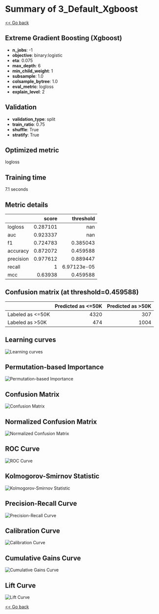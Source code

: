 # Summary of 3_Default_Xgboost

[<< Go back](../README.md)


## Extreme Gradient Boosting (Xgboost)
- **n_jobs**: -1
- **objective**: binary:logistic
- **eta**: 0.075
- **max_depth**: 6
- **min_child_weight**: 1
- **subsample**: 1.0
- **colsample_bytree**: 1.0
- **eval_metric**: logloss
- **explain_level**: 2

## Validation
 - **validation_type**: split
 - **train_ratio**: 0.75
 - **shuffle**: True
 - **stratify**: True

## Optimized metric
logloss

## Training time

7.1 seconds

## Metric details
|           |    score |     threshold |
|:----------|---------:|--------------:|
| logloss   | 0.287101 | nan           |
| auc       | 0.923337 | nan           |
| f1        | 0.724783 |   0.385043    |
| accuracy  | 0.872072 |   0.459588    |
| precision | 0.977612 |   0.889447    |
| recall    | 1        |   6.97123e-05 |
| mcc       | 0.63938  |   0.459588    |


## Confusion matrix (at threshold=0.459588)
|                  |   Predicted as <=50K |   Predicted as >50K |
|:-----------------|---------------------:|--------------------:|
| Labeled as <=50K |                 4320 |                 307 |
| Labeled as >50K  |                  474 |                1004 |

## Learning curves
![Learning curves](learning_curves.png)

## Permutation-based Importance
![Permutation-based Importance](permutation_importance.png)
## Confusion Matrix

![Confusion Matrix](confusion_matrix.png)


## Normalized Confusion Matrix

![Normalized Confusion Matrix](confusion_matrix_normalized.png)


## ROC Curve

![ROC Curve](roc_curve.png)


## Kolmogorov-Smirnov Statistic

![Kolmogorov-Smirnov Statistic](ks_statistic.png)


## Precision-Recall Curve

![Precision-Recall Curve](precision_recall_curve.png)


## Calibration Curve

![Calibration Curve](calibration_curve_curve.png)


## Cumulative Gains Curve

![Cumulative Gains Curve](cumulative_gains_curve.png)


## Lift Curve

![Lift Curve](lift_curve.png)



[<< Go back](../README.md)
